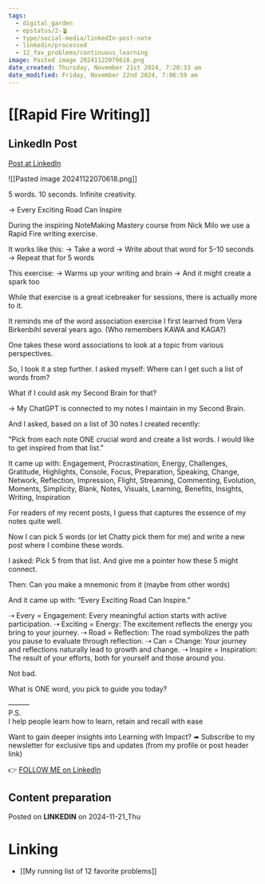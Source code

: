 ```yaml
---
tags:
  - digital_garden
  - epstatus/2-🪴
  - type/social-media/linkedIn-post-note
  - linkedin/processed
  - 12_fav_problems/continuous_learning
image: Pasted image 20241122070618.png
date_created: Thursday, November 21st 2024, 7:20:33 am
date_modified: Friday, November 22nd 2024, 7:06:59 am
---
```

# [[Rapid Fire Writing]]
## LinkedIn Post
[Post at LinkedIn](https://www.linkedin.com/posts/sebastiankamilli_5-words-10-seconds-infinite-creativity-activity-7265257705907396609-fagR?utm_source=share&utm_medium=member_desktop)

![[Pasted image 20241122070618.png]]

5 words. 10 seconds. Infinite creativity.

→ Every Exciting Road Can Inspire

During the inspiring NoteMaking Mastery course from Nick Milo we use a Rapid Fire writing exercise. 

It works like this: 
→ Take a word
→ Write about that word for 5-10 seconds
→ Repeat that for 5 words

This exercise:
→ Warms up your writing and brain
→ And it might create a spark too

While that exercise is a great icebreaker for sessions, 
there is actually more to it.

It reminds me of the word association exercise I first learned from Vera Birkenbihl several years ago. (Who remembers KAWA and KAGA?)

One takes these word associations to look at a topic from various perspectives. 

So, I took it a step further. 
I asked myself: Where can I get such a list of words from?

What if I could ask my Second Brain for that?

→ My ChatGPT is connected to my notes I maintain in my Second Brain. 

And I asked, based on a list of 30 notes I created recently: 

"Pick from each note ONE crucial word and create a list words. 
I would like to get inspired from that list."

It came up with:
Engagement, Procrastination, Energy, Challenges, Gratitude, Highlights, Console, Focus, Preparation, Speaking, Change, Network, Reflection, Impression, Flight, Streaming, Commenting, Evolution, Moments, Simplicity, Blank, Notes, Visuals, Learning, Benefits, Insights, Writing, Inspiration

For readers of my recent posts, I guess that captures the essence of my notes quite well.

Now I can pick 5 words (or let Chatty pick them for me) and 
write a new post where I combine these words. 

I asked: 
Pick 5 from that list. And give me a pointer how these 5 might connect.

Then:
Can you make a mnemonic from it (maybe from other words)

And it came up with: 
“Every Exciting Road Can Inspire.”

⇢ Every = Engagement: Every meaningful action starts with active participation.
⇢ Exciting = Energy: The excitement reflects the energy you bring to your journey.
⇢ Road = Reflection: The road symbolizes the path you pause to evaluate through reflection.
⇢ Can = Change: Your journey and reflections naturally lead to growth and change.
⇢ Inspire = Inspiration: The result of your efforts, both for yourself and those around you.

Not bad. 

What is ONE word, you pick to guide you today?

———  
P.S.  
I help people learn how to learn, retain and recall with ease

Want to gain deeper insights into Learning with Impact?
➠ Subscribe to my newsletter for exclusive tips and updates
(from my profile or post header link)


👉 [FOLLOW ME on LinkedIn](https://www.linkedin.com/comm/mynetwork/discovery-see-all?usecase=PEOPLE_FOLLOWS&followMember=sebastiankamilli)

## Content preparation



Posted on **LINKEDIN** on 2024-11-21_Thu
# Linking
+ [[My running list of 12 favorite problems]]